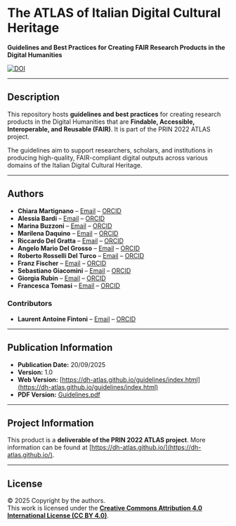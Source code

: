# The ATLAS of Italian Digital Cultural Heritage

**Guidelines and Best Practices for Creating FAIR Research Products in the Digital Humanities**


[![DOI](https://zenodo.org/badge/DOI/10.5281/zenodo.17167253.svg)](https://doi.org/10.5281/zenodo.17167253)


---

## Description
This repository hosts **guidelines and best practices** for creating research products in the Digital Humanities that are **Findable, Accessible, Interoperable, and Reusable (FAIR)**. It is part of the PRIN 2022 ATLAS project.

The guidelines aim to support researchers, scholars, and institutions in producing high-quality, FAIR-compliant digital outputs across various domains of the Italian Digital Cultural Heritage.

---

## Authors

- **Chiara Martignano** – [Email](mailto:chiara.martignano@unive.it) – [ORCID](http://orcid.org/0000-0002-8984-9574)  
- **Alessia Bardi** – [Email](mailto:alessia.bardi@isti.cnr.it) – [ORCID](http://orcid.org/0000-0002-1112-1292)  
- **Marina Buzzoni** – [Email](mailto:mbuzzoni@unive.it) – [ORCID](http://orcid.org/0000-0002-9306-6599)  
- **Marilena Daquino** – [Email](mailto:marilena.daquino2@unibo.it) – [ORCID](http://orcid.org/0000-0002-1113-7550)  
- **Riccardo Del Gratta** – [Email](mailto:riccardo.delgratta@ilc.cnr.it) – [ORCID](http://orcid.org/0000-0003-1867-8445)  
- **Angelo Mario Del Grosso** – [Email](mailto:angelo.delgrosso@ilc.cnr.it) – [ORCID](http://orcid.org/0000-0002-4867-6304)  
- **Roberto Rosselli Del Turco** – [Email](mailto:roberto.rossellidelturco@unito.it) – [ORCID](http://orcid.org/0000-0002-8945-9314)  
- **Franz Fischer** – [Email](mailto:franz.fischer@unive.it) – [ORCID](http://orcid.org/0000-0002-2162-5531)  
- **Sebastiano Giacomini** – [Email](mailto:sebastiano.giacomin2@unibo.it) – [ORCID](http://orcid.org/0009-0007-7813-0939)  
- **Giorgia Rubin** – [Email](mailto:giorgia.rubin@ilc.cnr.it) – [ORCID](http://orcid.org/0009-0008-0584-7290)  
- **Francesca Tomasi** – [Email](mailto:francesca.tomasi@unibo.it) – [ORCID](http://orcid.org/0000-0002-6631-8607)  

### Contributors
- **Laurent Antoine Fintoni** – [Email](mailto:laurent.fintoni2@unibo.it) – [ORCID](https://orcid.org/0000-0002-8656-4602)  

---

## Publication Information
- **Publication Date:** 20/09/2025  
- **Version:** 1.0  
- **Web Version:** [https://dh-atlas.github.io/guidelines/index.html](https://dh-atlas.github.io/guidelines/index.html)  
- **PDF Version:** [Guidelines.pdf](https://github.com/dh-atlas/guidelines/blob/main/Guidelines.pdf)  

---

## Project Information
This product is a **deliverable of the PRIN 2022 ATLAS project**. More information can be found at [https://dh-atlas.github.io/](https://dh-atlas.github.io/).

---

## License
© 2025 Copyright by the authors.  
This work is licensed under the **[Creative Commons Attribution 4.0 International License (CC BY 4.0)](https://creativecommons.org/licenses/by/4.0/)**.
